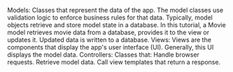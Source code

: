 Models: Classes that represent the data of the app. The model classes use validation logic to enforce business rules for that data. Typically, model objects retrieve and store model state in a database. In this tutorial, a Movie model retrieves movie data from a database, provides it to the view or updates it. Updated data is written to a database.
Views: Views are the components that display the app's user interface (UI). Generally, this UI displays the model data.
Controllers: Classes that:
Handle browser requests.
Retrieve model data.
Call view templates that return a response.
